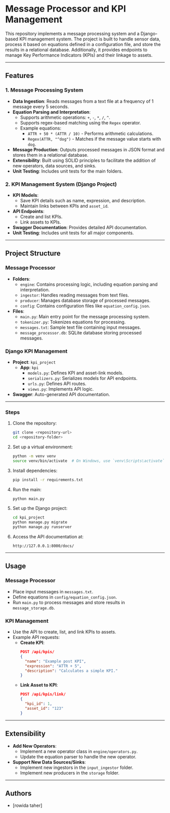 # Message Processor and KPI Management

This repository implements a message processing system and a Django-based KPI management system. The project is built to handle sensor data, process it based on equations defined in a configuration file, and store the results in a relational database. Additionally, it provides endpoints to manage Key Performance Indicators (KPIs) and their linkage to assets.

---

## Features

### 1. Message Processing System
- **Data Ingestion**: Reads messages from a text file at a frequency of 1 message every 5 seconds.
- **Equation Parsing and Interpretation**:
  - Supports arithmetic operations: `+`, `-`, `*`, `/`, `^`.
  - Supports regex-based matching using the `Regex` operator.
  - Example equations:
    - `ATTR + 50 * (ATTR / 10)` - Performs arithmetic calculations.
    - `Regex(ATTR, "^dog")` - Matches if the message value starts with `dog`.
- **Message Production**: Outputs processed messages in JSON format and stores them in a relational database.
- **Extensibility**: Built using SOLID principles to facilitate the addition of new operators, data sources, and sinks.
- **Unit Testing**: Includes unit tests for the main folders.

### 2. KPI Management System (Django Project)
- **KPI Models**:
  - Save KPI details such as name, expression, and description.
  - Maintain links between KPIs and `asset_id`.
- **API Endpoints**:
  - Create and list KPIs.
  - Link assets to KPIs.
- **Swagger Documentation**: Provides detailed API documentation.
- **Unit Testing**: Includes unit tests for all major components.

---

## Project Structure

### **Message Processor**
- **Folders**:
  - `engine`: Contains processing logic, including equation parsing and interpretation.
  - `ingestor`: Handles reading messages from text files.
  - `producer`: Manages database storage of processed messages.
  - `config`: Contains configuration files like `equation_config.json`.
- **Files**:
  - `main.py`: Main entry point for the message processing system.
  - `tokenizer.py`: Tokenizes equations for processing.
  - `messages.txt`: Sample text file containing input messages.
  - `message_processor.db`: SQLite database storing processed messages.

### **Django KPI Management**
- **Project**: `kpi_project`
  - **App**: `kpi`
    - `models.py`: Defines KPI and asset-link models.
    - `serializers.py`: Serializes models for API endpoints.
    - `urls.py`: Defines API routes.
    - `views.py`: Implements API logic.
- **Swagger**: Auto-generated API documentation.

---


### Steps
1. Clone the repository:
   ```bash
   git clone <repository-url>
   cd <repository-folder>
   ```

2. Set up a virtual environment:
   ```bash
   python -m venv venv
   source venv/bin/activate  # On Windows, use `venv\Scripts\activate`
   ```

3. Install dependencies:
   ```bash
   pip install -r requirements.txt
   ```

4. Run the main:
   ```bash
   python main.py
   ```

5. Set up the Django project:
   ```bash
   cd kpi_project
   python manage.py migrate
   python manage.py runserver
   ```

6. Access the API documentation at:
   ```
   http://127.0.0.1:8000/docs/
   ```

---

## Usage

### Message Processor
- Place input messages in `messages.txt`.
- Define equations in `config/equation_config.json`.
- Run `main.py` to process messages and store results in `message_storage.db`.

### KPI Management
- Use the API to create, list, and link KPIs to assets.
- Example API requests:
  - **Create KPI**:
    ```json
    POST /api/kpis/
    {
      "name": "Example post KPI",
      "expression": "ATTR + 5",
      "description": "Calculates a simple KPI."
    }
    ```
  - **Link Asset to KPI**:
    ```json
    POST /api/kpis/link/
    {
      "kpi_id": 1,
      "asset_id": "123"
    }
    ```

----

## Extensibility

- **Add New Operators**:
  - Implement a new operator class in `engine/operators.py`.
  - Update the equation parser to handle the new operator.
- **Support New Data Sources/Sinks**:
  - Implement new ingestors in the `input_ingestor` folder.
  - Implement new producers in the `storage` folder.



---

## Authors
- [rowida taher]

